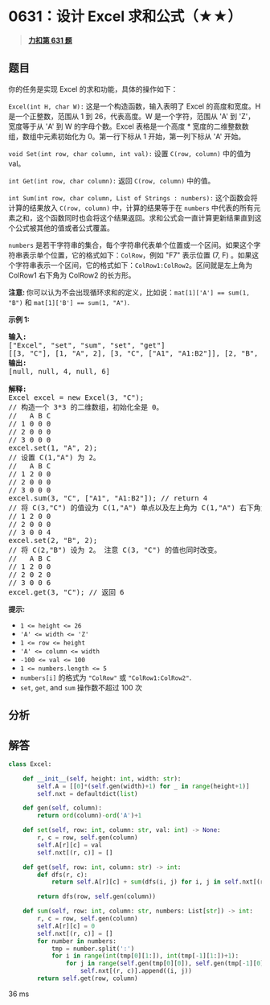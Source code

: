 # 0631：设计 Excel 求和公式（★★）


> <u>**[力扣第 631 题](https://leetcode.cn/problems/design-excel-sum-formula/)**</u>

## 题目

<p>你的任务是实现 Excel 的求和功能，具体的操作如下：</p>

<p><code>Excel(int H, char W):</code> 这是一个构造函数，输入表明了 Excel 的高度和宽度。H 是一个正整数，范围从 1 到 26，代表高度。W 是一个字符，范围从 'A' 到 'Z'，宽度等于从 'A' 到 W 的字母个数。Excel 表格是一个高度 * 宽度的二维整数数组，数组中元素初始化为 0。第一行下标从 1 开始，第一列下标从 'A' 开始。</p>



<p><code>void Set(int row, char column, int val):</code> 设置 <code>C(row, column)</code> 中的值为 val。</p>



<p><code>int Get(int row, char column):</code> 返回 <code>C(row, column)</code> 中的值。</p>



<p><code>int Sum(int row, char column, List of Strings : numbers):</code> 这个函数会将计算的结果放入 <code>C(row, column)</code> 中，计算的结果等于在 <code>numbers</code> 中代表的所有元素之和，这个函数同时也会将这个结果返回。求和公式会一直计算更新结果直到这个公式被其他的值或者公式覆盖。</p>

<p><code>numbers</code> 是若干字符串的集合，每个字符串代表单个位置或一个区间。如果这个字符串表示单个位置，它的格式如下：<code>ColRow</code>，例如 "F7" 表示位置 (7, F) 。如果这个字符串表示一个区间，它的格式如下：<code>ColRow1:ColRow2</code>。区间就是左上角为 ColRow1 右下角为 ColRow2 的长方形。</p>



<p><strong>注意: </strong>你可以认为不会出现循环求和的定义，比如说：<code>mat[1]['A'] == sum(1, "B")</code> 和 <code>mat[1]['B'] == sum(1, "A")</code>.</p>



<p><strong>示例 1:</strong></p>

<pre>
<strong>输入:</strong>
["Excel", "set", "sum", "set", "get"]
[[3, "C"], [1, "A", 2], [3, "C", ["A1", "A1:B2"]], [2, "B", 2], [3, "C"]]
<b>输出:</b>
[null, null, 4, null, 6]

<b>解释:</b>
Excel excel = new Excel(3, "C");
// 构造一个 3*3 的二维数组，初始化全是 0。
//   A B C
// 1 0 0 0
// 2 0 0 0
// 3 0 0 0
excel.set(1, "A", 2);
// 设置 C(1,"A") 为 2。
//   A B C
// 1 2 0 0
// 2 0 0 0
// 3 0 0 0
excel.sum(3, "C", ["A1", "A1:B2"]); // return 4
// 将 C(3,"C") 的值设为 C(1,"A") 单点以及左上角为 C(1,"A") 右下角为 C(2,"B") 的长方形两者之和。返回值 4。
// 1 2 0 0
// 2 0 0 0
// 3 0 0 4
excel.set(2, "B", 2);
// 将 C(2,"B") 设为 2。 注意 C(3, "C") 的值也同时改变。
//   A B C
// 1 2 0 0
// 2 0 2 0
// 3 0 0 6
excel.get(3, "C"); // 返回 6</pre>



<p><strong>提示:</strong></p>

<ul>
<li><code>1 <= height <= 26</code></li>
<li><code>'A' <= width <= 'Z'</code></li>
<li><code>1 <= row <= height</code></li>
<li><code>'A' <= column <= width</code></li>
<li><code>-100 <= val <= 100</code></li>
<li><code>1 <= numbers.length <= 5</code></li>
<li><code>numbers[i]</code> 的格式为 <code>"ColRow"</code> 或 <code>"ColRow1:ColRow2"</code>.</li>
<li><code>set</code>, <code>get</code>, and <code>sum</code> 操作数不超过 100 次</li>
</ul>



<ol>
</ol>




## 分析

## 解答


```python
class Excel:

    def __init__(self, height: int, width: str):
        self.A = [[0]*(self.gen(width)+1) for _ in range(height+1)]
        self.nxt = defaultdict(list)

    def gen(self, column):
        return ord(column)-ord('A')+1

    def set(self, row: int, column: str, val: int) -> None:
        r, c = row, self.gen(column)
        self.A[r][c] = val
        self.nxt[(r, c)] = []

    def get(self, row: int, column: str) -> int:
        def dfs(r, c):
            return self.A[r][c] + sum(dfs(i, j) for i, j in self.nxt[(r, c)])

        return dfs(row, self.gen(column))

    def sum(self, row: int, column: str, numbers: List[str]) -> int:
        r, c = row, self.gen(column)
        self.A[r][c] = 0
        self.nxt[(r, c)] = []
        for number in numbers:
            tmp = number.split(':')
            for i in range(int(tmp[0][1:]), int(tmp[-1][1:])+1):
                for j in range(self.gen(tmp[0][0]), self.gen(tmp[-1][0])+1):
                    self.nxt[(r, c)].append((i, j))
        return self.get(row, column)
```

36 ms

